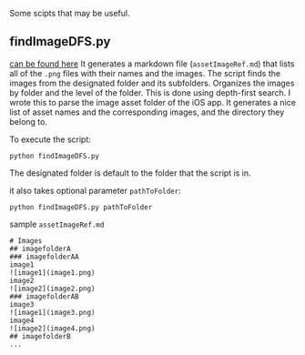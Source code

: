 Some scipts that may be useful.

## findImageDFS.py
[can be found here](findImageDFS.py)
It generates a markdown file (`assetImageRef.md`) that lists all of the `.png` files with their names and the images. The script finds the images from the designated folder and its subfolders. Organizes the images by folder and the level of the folder. This is done using depth-first search.
I wrote this to parse the image asset folder of the iOS app. It generates a nice list of asset names and the corresponding images, and the directory they belong to.

To execute the script:
```
python findImageDFS.py
```
The designated folder is default to the folder that the script is in.

it also takes optional parameter `pathToFolder`:
```
python findImageDFS.py pathToFolder
```

sample `assetImageRef.md`
```
# Images
## imagefolderA
### imagefolderAA
image1
![image1](image1.png)
image2
![image2](image2.png)
### imagefolderAB
image3
![image1](image3.png)
image4
![image2](image4.png)
## imagefolderB
...
```
